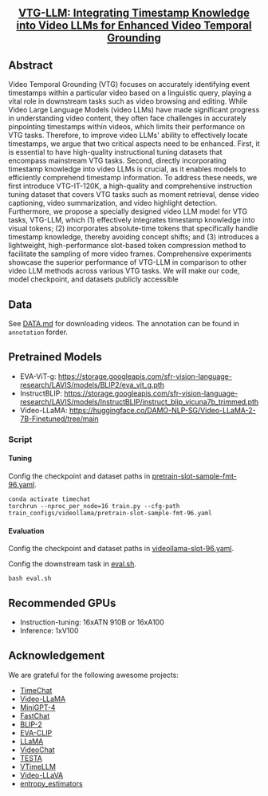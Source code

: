 <h2 align="center"> <a href="">VTG-LLM: Integrating Timestamp Knowledge into Video LLMs for Enhanced Video Temporal Grounding</a></h2>


## Abstract

Video Temporal Grounding (VTG) focuses on accurately identifying event timestamps within a particular video based on a linguistic query, playing a vital role in downstream tasks such as video browsing and editing. While Video Large Language Models (video LLMs) have made significant progress in understanding video content, they often face challenges in accurately pinpointing timestamps within videos, which limits their performance on VTG tasks. Therefore, to improve video LLMs' ability to effectively locate timestamps, we argue that two critical aspects need to be enhanced. 
First, it is essential to have high-quality instructional tuning datasets that encompass mainstream VTG tasks. Second, directly incorporating timestamp knowledge into video LLMs is crucial, as it enables models to efficiently comprehend timestamp information. To address these needs, we first introduce VTG-IT-120K, a high-quality and comprehensive instruction tuning dataset that covers VTG tasks such as moment retrieval, dense video captioning, video summarization, and video highlight detection. Furthermore, we propose a specially designed video LLM model for VTG tasks, VTG-LLM, which (1) effectively integrates timestamp knowledge into visual tokens; (2) incorporates absolute-time tokens that specifically handle timestamp knowledge, thereby avoiding concept shifts; and (3) introduces a lightweight, high-performance slot-based token compression method to facilitate the sampling of more video frames. Comprehensive experiments showcase the superior performance of VTG-LLM in comparison to other video LLM methods across various VTG tasks. We will make our code, model checkpoint, and datasets publicly accessible

## Data

See [DATA.md](./docs/DATA.md) for downloading videos. The annotation can be found in `annotation` forder.

## Pretrained Models

- EVA-ViT-g: https://storage.googleapis.com/sfr-vision-language-research/LAVIS/models/BLIP2/eva_vit_g.pth
- InstructBLIP: https://storage.googleapis.com/sfr-vision-language-research/LAVIS/models/InstructBLIP/instruct_blip_vicuna7b_trimmed.pth
- Video-LLaMA: https://huggingface.co/DAMO-NLP-SG/Video-LLaMA-2-7B-Finetuned/tree/main

### Script

#### Tuning
Config the checkpoint and dataset paths in [pretrain-slot-sample-fmt-96.yaml](./train_configs/videollama/pretrain-slot-sample-fmt-96.yaml).
```
conda activate timechat
torchrun --nproc_per_node=16 train.py --cfg-path  train_configs/videollama/pretrain-slot-sample-fmt-96.yaml
```

#### Evaluation
Config the checkpoint and dataset paths in [videollama-slot-96.yaml](./eval_configs/videollama-slot-96.yaml).

Config the downstream task in [eval.sh](eval.sh).
```
bash eval.sh
```

## Recommended GPUs
* Instruction-tuning: 16xATN 910B or 16xA100
* Inference: 1xV100

## Acknowledgement
We are grateful for the following awesome projects:
* [TimeChat](https://github.com/RenShuhuai-Andy/TimeChat)
* [Video-LLaMA](https://github.com/DAMO-NLP-SG/Video-LLaMA)
* [MiniGPT-4](https://github.com/Vision-CAIR/MiniGPT-4)
* [FastChat](https://github.com/lm-sys/FastChat)
* [BLIP-2](https://github.com/salesforce/LAVIS/tree/main/projects/blip2)
* [EVA-CLIP](https://github.com/baaivision/EVA/tree/master/EVA-CLIP)
* [LLaMA](https://github.com/facebookresearch/llama)
* [VideoChat](https://github.com/OpenGVLab/Ask-Anything)
* [TESTA](https://github.com/RenShuhuai-Andy/TESTA)
* [VTimeLLM](https://github.com/huangb23/VTimeLLM)
* [Video-LLaVA](https://github.com/PKU-YuanGroup/Video-LLaVA)
* [entropy_estimators](https://github.com/paulbrodersen/entropy_estimators)

